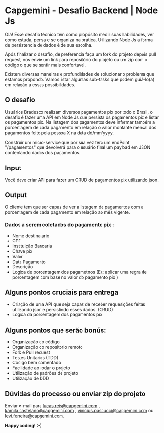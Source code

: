 # Capgemini - Desafio Backend | Node Js

Olá! Esse desafio técnico tem como propósito medir suas habilidades, ver como estuda, pensa e se organiza na prática. Utilizando Node Js a forma de persistencia de dados é de sua escolha.

Após finalizar o desafio, de preferencia faça um fork do projeto depois pull request, nos envie um link para repositório do projeto ou um zip com o código o que se sentir mais confortavel.

Existem diversas maneiras e profundidades de solucionar o problema que estamos propondo. Vamos listar algumas sub-tasks que podem guiá-lo(a) em relação a essas possibilidades.

## O desafio
Usuários Bradesco realizam diversos pagamentos pix por todo o Brasil, o desafio é fazer uma API em Node Js que persista os pagamentos pix e listar os pagamentos pix. Na listagem dos pagamentos deve informar também a porcentagem de cada pagamento em relação o valor montante mensal dos pagamentos feito pela pessoa  X na data dd/mm/yyyy. 

Construir um micro-service que por sua vez terá um endPoint "/pagamentos" que  devolverá para o usuário final um payload em JSON contentando dados dos pagamentos.

## Input

Você deve criar API para fazer um CRUD de pagamentos pix utilizando  json. 

## Output

O cliente tem que ser capaz de ver a listagem de pagamentos com a porcentagem de cada pagamento em relação ao mês vigente.


### Dados a serem coletados do pagamento pix :

* Nome destinatario
* CPF
* Instituição Bancaria
* Chave pix
* Valor
* Data Pagamento
* Descrição
* Logica de porcentagem dos pagametnos (Ex: aplicar uma regra de porcentagem com base no valor do pagamento pix )

## Alguns pontos cruciais para entrega

* Criação de uma API que seja capaz de receber requesições feitas utilizando json e persistindo esses dados. (CRUD)
* Logica da porcentagem dos pagamentos pix

## Alguns pontos que serão bonús:

* Organização do código 
* Organização do repositorio remoto
* Fork e Pull request
* Testes Unitarios (TDD)
* Código bem comentado 
* Facilidade ao rodar o projeto
* Utilização de padrões de projeto 
* Utilização de DDD

## Dúvidas do processo ou enviar zip do projeto

Enviar e-mail para  lucas.reis@capgemini.com , kamila.castelano@capgemini.com , vinicius.pascucci@capgemini.com ou  levi.ferreira@capgemini.com.


**Happy coding! :-)**
